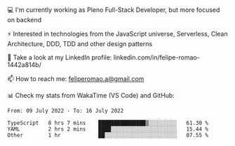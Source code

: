 💻 I'm currently working as Pleno Full-Stack Developer, but more focused on backend

⚡ Interested in technologies from the JavaScript universe, Serverless, Clean Architecture, DDD, TDD and other design patterns

👥 Take a look at my LinkedIn profile: linkedin.com/in/felipe-romao-1442a814b/

📫 How to reach me: feliperomao.a@gmail.com

📊 Check my stats from WakaTime (VS Code) and GitHub:

<!--START_SECTION:waka-->

```text
From: 09 July 2022 - To: 16 July 2022

TypeScript   8 hrs 7 mins    ███████████████▒░░░░░░░░░   61.30 %
YAML         2 hrs 2 mins    ████░░░░░░░░░░░░░░░░░░░░░   15.44 %
Other        1 hr            ██░░░░░░░░░░░░░░░░░░░░░░░   07.55 %
```

<!--END_SECTION:waka-->
